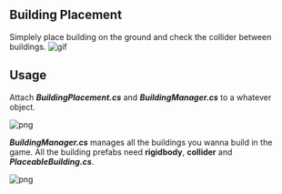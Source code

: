 Building Placement
----------

Simplely place building on the ground and check the collider between buildings.
![gif](https://github.com/chenwanwan13/SomeUnityScripts/blob/master/BuildingPlacement/03.gif?raw=true)

Usage
---------

Attach ***BuildingPlacement.cs***  and ***BuildingManager.cs*** to a whatever object.

![png](https://raw.githubusercontent.com/chenwanwan13/SomeUnityScripts/master/BuildingPlacement/01.png)

***BuildingManager.cs*** manages all the buildings you wanna build in the game.
All the building prefabs need **rigidbody**, **collider** and ***PlaceableBuilding.cs***.

![png](https://raw.githubusercontent.com/chenwanwan13/SomeUnityScripts/master/BuildingPlacement/02.png)

